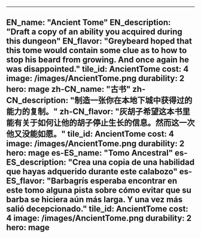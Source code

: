 ---

EN_name: "Ancient Tome"
EN_description: "Draft a copy of an ability you acquired during this dungeon"
EN_flavor: "Greybeard hoped that this tome would contain some clue as to how to stop his beard from growing. And once again he was disappointed."
tile_id: AncientTome
cost: 4
image: /images/AncientTome.png
durability: 2
hero: mage
zh-CN_name: "古书"
zh-CN_description: "制造一张你在本地下城中获得过的能力的复制。"
zh-CN_flavor: "灰胡子希望这本书里能有关于如何让他的胡子停止生长的信息。然而这一次他又没能如愿。"
tile_id: AncientTome
cost: 4
image: /images/AncientTome.png
durability: 2
hero: mage
es-ES_name: "Tomo Ancestral"
es-ES_description: "Crea una copia de una habilidad que hayas adquerido durante este calabozo"
es-ES_flavor: "Barbagrís esperaba encontrar en este tomo alguna pista sobre cómo evitar que su barba se hiciera aún más larga. Y una vez más salió decepcionado."
tile_id: AncientTome
cost: 4
image: /images/AncientTome.png
durability: 2
hero: mage
---